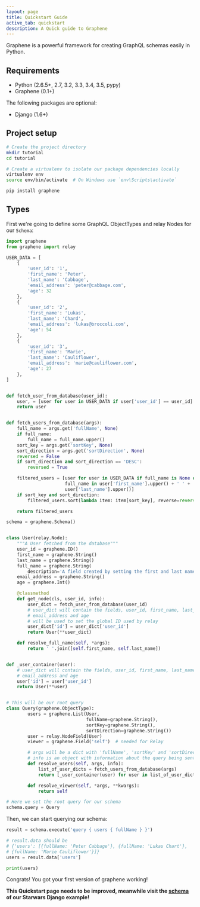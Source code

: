 ```yaml
---
layout: page
title: Quickstart Guide
active_tab: quickstart
description: A Quick guide to Graphene
---
```


Graphene is a powerful framework for creating GraphQL schemas easily in Python.

## Requirements

- Python (2.6.5+, 2.7, 3.2, 3.3, 3.4, 3.5, pypy)
- Graphene (0.1+)

The following packages are optional:

- Django (1.6+)


## Project setup

```bash
# Create the project directory
mkdir tutorial
cd tutorial

# Create a virtualenv to isolate our package dependencies locally
virtualenv env
source env/bin/activate  # On Windows use `env\Scripts\activate`

pip install graphene
```

## Types

First we're going to define some GraphQL ObjectTypes and relay Nodes for our `Schema`:


```python
import graphene
from graphene import relay

USER_DATA = [
    {
        'user_id': '1',
        'first_name': 'Peter',
        'last_name': 'Cabbage',
        'email_address': 'peter@cabbage.com',
        'age': 32
    },
    {
        'user_id': '2',
        'first_name': 'Lukas',
        'last_name': 'Chard',
        'email_address': 'lukas@broccoli.com',
        'age': 54
    },
    {
        'user_id': '3',
        'first_name': 'Marie',
        'last_name': 'Cauliflower',
        'email_address': 'marie@cauliflower.com',
        'age': 27
    },
]


def fetch_user_from_database(user_id):
    user, = [user for user in USER_DATA if user['user_id'] == user_id]
    return user


def fetch_users_from_database(args):
    full_name = args.get('fullName', None)
    if full_name:
        full_name = full_name.upper()
    sort_key = args.get('sortKey', None)
    sort_direction = args.get('sortDirection', None)
    reversed = False
    if sort_direction and sort_direction == 'DESC':
        reversed = True

    filtered_users = [user for user in USER_DATA if full_name is None or
                      full_name in user['first_name'].upper() + ' ' +
                      user['last_name'].upper()]
    if sort_key and sort_direction:
        filtered_users.sort(lambda item: item[sort_key], reverse=reversed)

    return filtered_users

schema = graphene.Schema()


class User(relay.Node):
    """A User fetched from the database"""
    user_id = graphene.ID()
    first_name = graphene.String()
    last_name = graphene.String()
    full_name = graphene.String(
        description='A field created by setting the first and last name.')
    email_address = graphene.String()
    age = graphene.Int()

    @classmethod
    def get_node(cls, user_id, info):
        user_dict = fetch_user_from_database(user_id)
        # user_dict will contain the fields, user_id, first_name, last_name,
        # email_address and age
        # will be used to set the global ID used by relay
        user_dict['id'] = user_dict['user_id']
        return User(**user_dict)

    def resolve_full_name(self, *args):
        return ' '.join([self.first_name, self.last_name])


def _user_container(user):
    # user_dict will contain the fields, user_id, first_name, last_name,
    # email_address and age
    user['id'] = user['user_id']
    return User(**user)


# This will be our root query
class Query(graphene.ObjectType):
        users = graphene.List(User,
                              fullName=graphene.String(),
                              sortKey=graphene.String(),
                              sortDirection=graphene.String())
        user = relay.NodeField(User)
        viewer = graphene.Field('self')  # needed for Relay

        # args will be a dict with 'fullName', 'sortKey' and 'sortDirection'
        # info is an object with information about the query being sent
        def resolve_users(self, args, info):
            list_of_user_dicts = fetch_users_from_database(args)
            return [_user_container(user) for user in list_of_user_dicts]

        def resolve_viewer(self, *args, **kwargs):
            return self

# Here we set the root query for our schema
schema.query = Query
```

Then, we can start querying our schema:

```python
result = schema.execute('query { users { fullName } }')

# result.data should be
# {'users': [{fullName: 'Peter Cabbage'}, {fullName: 'Lukas Chart'},
# {fullName: 'Marie Cauliflower'}]}
users = result.data['users']

print(users)
```

Congrats! You got your first version of graphene working!

**This Quickstart page needs to be improved, meanwhile visit the [schema](https://github.com/graphql-python/django-graphene-example/blob/master/starwars/schema.py) of our Starwars Django example!**
